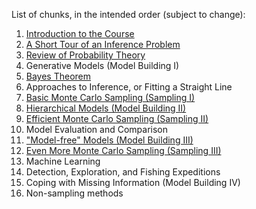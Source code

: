 List of chunks, in the intended order (subject to change):

1. [Introduction to the Course](about.ipynb)
2. [A Short Tour of an Inference Problem](tour.ipynb)
3. [Review of Probability Theory](probability.ipynb)
4. Generative Models (Model Building I)
5. [Bayes Theorem](bayes_theorem.ipynb)
6. Approaches to Inference, or Fitting a Straight Line
7. [Basic Monte Carlo Sampling (Sampling I)](montecarlo1.ipynb)
8. [Hierarchical Models (Model Building II)](hierarchical.ipynb)
9. [Efficient Monte Carlo Sampling (Sampling II)](montecarlo2.ipynb)
10. Model Evaluation and Comparison
11. ["Model-free" Models (Model Building III)](chunks/modelfreemodels.ipynb)
12. [Even More Monte Carlo Sampling (Sampling III)](chunks/montecarlo3.ipynb)
13. Machine Learning
14. Detection, Exploration, and Fishing Expeditions
15. Coping with Missing Information (Model Building IV)
16. Non-sampling methods
